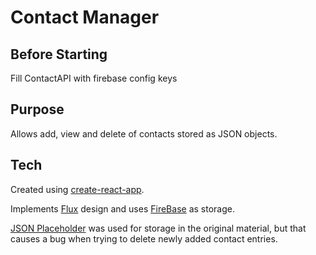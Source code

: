 # Contact Manager
## Before Starting
Fill ContactAPI with firebase config keys

## Purpose

Allows add, view and delete of contacts stored as JSON objects.

## Tech

Created using [create-react-app](https://github.com/facebookincubator/create-react-app).

Implements [Flux](https://facebook.github.io/flux/) design and uses [FireBase](firebase.com) as storage.

[JSON Placeholder](https://jsonplaceholder.typicode.com) was used for storage in the original material, but that causes a bug when trying to delete newly added contact entries.

